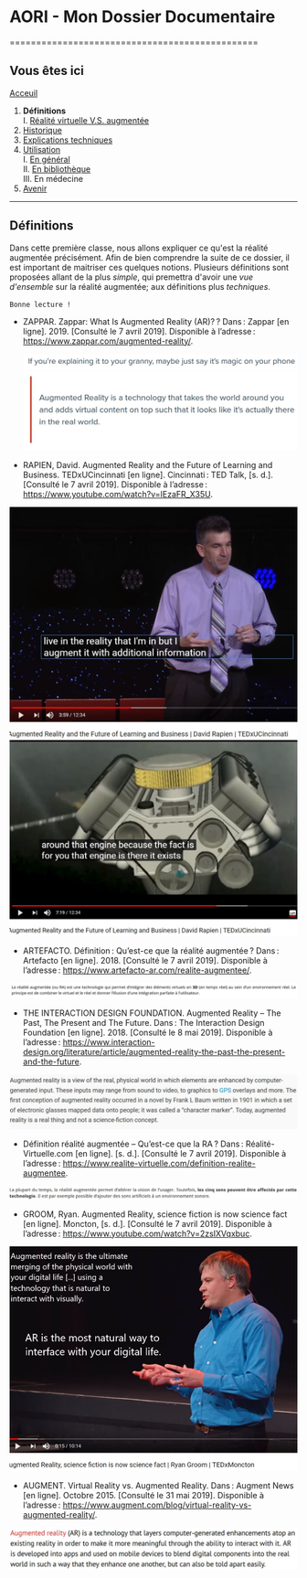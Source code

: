 # AORI - Mon Dossier Documentaire
===============================================

## Vous êtes ici  
[Acceuil](Introduction.md)

1. **Définitions**  
    I. [Réalité virtuelle V.S. augmentée ](vs.md)
2. [Historique](Histoire.md)
3. [Explications techniques](Fonctionnement.md)
4. [Utilisation](utilisation.md)  
     I.   [En général](engeneral.md)  
     II.  [En bibliothèque](bibli.md)  
     III. En médecine  
 5. [Avenir](Avenir.md)

-----------------------------------------------
 
 **Définitions** 
 ---------------------------------------------------------------------------------------------------------------------------------------
Dans cette première classe, nous allons expliquer ce qu'est la réalité augmentée précisément. Afin de bien comprendre la suite de ce dossier, il est important de maitriser ces quelques notions. Plusieurs définitions sont proposées allant de la plus *simple*, qui premettra d'avoir une *vue d'ensemble* sur la réalité augmentée; aux définitions plus *techniques*.  

 ````
 Bonne lecture !
 ````
* ZAPPAR. Zappar: What Is Augmented Reality (AR)? ? Dans : Zappar [en ligne]. 2019. [Consulté le 7 avril 2019]. Disponible à l’adresse : https://www.zappar.com/augmented-reality/.

  ![blague](/Images/defrire.JPG)
  ![Définition de base](/Images/def2.JPG)
  

*  RAPIEN, David. Augmented Reality and the Future of Learning and Business. TEDxUCincinnati [en ligne]. Cincinnati : TED Talk, [s. d.]. [Consulté le 7 avril 2019]. Disponible à l’adresse : https://www.youtube.com/watch?v=IEzaFR_X35U.  

![Définition de base 2](/Images/def5.JPG)  
![Définiton exemple](/Images/Def55.JPG)

* ARTEFACTO. Définition : Qu’est-ce que la réalité augmentée ? Dans : Artefacto [en ligne]. 2018. [Consulté le 7 avril 2019]. Disponible à l’adresse : https://www.artefacto-ar.com/realite-augmentee/.     

![Définition de base](/Images/def1.JPG)

 
 * THE INTERACTION DESIGN FOUNDATION. Augmented Reality – The Past, The Present and The Future. Dans : The Interaction Design Foundation [en ligne]. 2018. [Consulté le 8 mai 2019]. Disponible à l’adresse : https://www.interaction-design.org/literature/article/augmented-reality-the-past-the-present-and-the-future.  
 
 ![Définition plus technique](/Images/def3.JPG)
 
 
* Définition réalité augmentée – Qu’est-ce que la RA ? Dans : Réalité-Virtuelle.com [en ligne]. [s. d.]. [Consulté le 7 avril 2019]. Disponible à l’adresse : https://www.realite-virtuelle.com/definition-realite-augmentee.

![Définiton d'application](/Images/def4.JPG)

*  GROOM, Ryan. Augmented Reality, science fiction is now science fact [en ligne]. Moncton, [s. d.]. [Consulté le 7 avril 2019]. Disponible à l’adresse : https://www.youtube.com/watch?v=2zsIXVqxbuc.  

![Définition complète](/Images/def6.JPG)  

* AUGMENT. Virtual Reality vs. Augmented Reality. Dans : Augment News [en ligne]. Octobre 2015. [Consulté le 31 mai 2019]. Disponible à l’adresse : https://www.augment.com/blog/virtual-reality-vs-augmented-reality/.

![Définition 7](/Images/def7.JPG)
 
 
